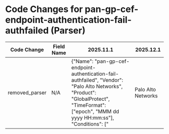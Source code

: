 # Code Changes for pan-gp-cef-endpoint-authentication-fail-authfailed (Parser)

| Code Change | Field Name | 2025.11.1 | 2025.12.1 |
|-------------|------------|-----------|------------|
| removed_parser | N/A | {"Name": "pan-gp-cef-endpoint-authentication-fail-authfailed", "Vendor": "Palo Alto Networks", "Product": "GlobalProtect", "TimeFormat": ["epoch", "MMM dd yyyy HH:mm:ss"], "Conditions": ["|Palo Alto Networks|", "globalprotect", "user authentication failed"], "Fields": ["({time}\w{3}\s\d\d\s\d\d\d\d\s\d\d:\d\d:\d\d)", "\Wrt=({time}\d{13})", "\Wdvchost=({host}.+?)(\s+\w+=|\s*$)", "Login from:\s*({src_ip}((([0-9a-fA-F.]{0,4}):{1,2}){1,7}([0-9a-fA-F]){0,4})|(((25[0-5]|(2[0-4]|1\d|[0-9]|)\d)\.?\b){4}))(:({src_port}\d+))?", "User name:\s+({user}[\w\.\-\!\#\^\~]{1,40}\$?)\.?(\s|,|\"|$)", "User name:\s+({email_address}[^@\s]+@[^\s,]+),", "Client OS( version)?:\s+({os}[^\":]+)(,|\.)", "Reason:\s+({failure_reason}[^\"\.,]+?)\s*(,|\.)"], "ParserVersion": "v1.0.0"} | N/A |